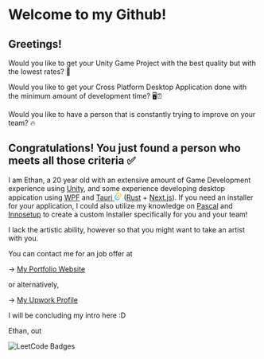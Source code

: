 # Welcome to my Github!

## Greetings!

Would you like to get your Unity Game Project with the best quality but with the lowest rates? 💸

Would you like to get your Cross Platform Desktop Application done with the minimum amount of development time? 🖥️⏰

Would you like to have a person that is constantly trying to improve on your team? 🔥

## Congratulations! You just found a person who meets all those criteria ✅

I am Ethan, a 20 year old with an extensive amount of Game Development experience using <a href="https://unity.com">Unity</a>, and some experience developing desktop appication using <a href="https://learn.microsoft.com/en-us/dotnet/desktop/wpf/overview/?view=netdesktop-6.0">WPF</a> and <a href="https://tauri.app">Tauri <img src="https://github.com/DreamerChaserHAH/DreamerChaserHAH/blob/main/tauri.svg" width="15" height="15"></a> (<a href="https://www.rust-lang.org">Rust</a> + <a href="https://nextjs.org">Next.js</a>). If you need an installer for your application, I could also utilize my knowledge on <a href="https://en.wikipedia.org/wiki/Pascal_(programming_language)">Pascal</a> and <a href="https://jrsoftware.org/isinfo.php">Innosetup</a> to create a custom Installer specifically for you and your team!

I lack the artistic ability, however so that you might want to take an artist with you.

You can contact me for an job offer at

-> 
<a href="http://htetaung.com">My Portfolio Website</a>

or alternatively,

-> <a href="https://www.upwork.com/freelancers/~01b287756b86b57d9e">My Upwork Profile<a>

I will be concluding my intro here :D

Ethan, out

<img src="https://leetcode-badge-showcase.vercel.app/api?username=DreamerEthan&theme=dark" alt="LeetCode Badges"/>
